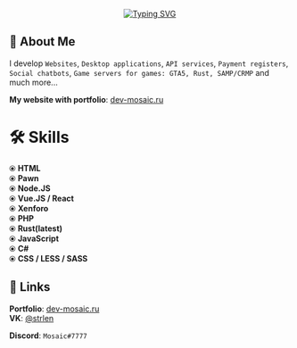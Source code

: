 <p align="center">
<a href="https://git.io/typing-svg"><img src="http://readme-typing-svg.herokuapp.com?font=Fira+Code&weight=600&pause=1000&color=F7DE33&center=true&vCenter=true&width=435&lines=Long+live%2C+lord+of+the+world!" alt="Typing SVG" /></a>
</p>  

## 🚀 About Me  
I develop `Websites`, `Desktop applications`, `API services`, `Payment registers`, `Social chatbots`, `Game servers for games: GTA5, Rust, SAMP/CRMP` and much more...   

**My website with portfolio**: [dev-mosaic.ru](https://dev-mosaic.ru)


# 🛠 Skills
⦿ **HTML**  
⦿ **Pawn**  
⦿ **Node.JS**  
⦿ **Vue.JS / React**  
⦿ **Xenforo**  
⦿ **PHP**  
⦿ **Rust(latest)**  
⦿ **JavaScript**  
⦿ **C#**  
⦿ **CSS / LESS / SASS**  
## 🔗 Links
**Portfolio**: [dev-mosaic.ru](https://dev-mosaic.ru)  
**VK**: [@strlen](https://vk.com/strlen)  

**Discord**: `Mosaic#7777`
